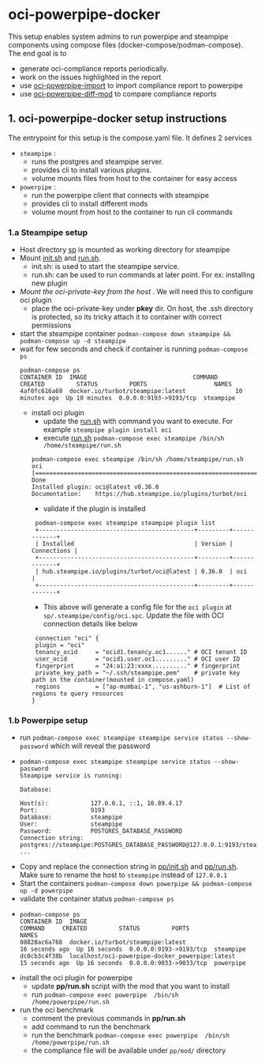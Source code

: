 # oci-powerpipe-docker
This setup enables system admins to run powerpipe and steampipe components using compose files (docker-compose/podman-compose).
The end goal is to 
- generate oci-compliance reports periodically.
- work on the issues highlighted in the report
- use [oci-powerpipe-import](https://github.com/sysco-middleware/oci-powerpipe-import) to import compliance report to powerpipe
- use [oci-powerpipe-diff-mod](https://github.com/sysco-middleware/oci-powerpipe-diff-mod) to compare compliance reports

##  1. oci-powerpipe-docker setup instructions
The entrypoint for this setup is the compose.yaml file. It defines 2 services 
- `steampipe` : 
  - runs the postgres and steampipe server. 
  - provides cli to install various plugins.
  - volume mounts files from host to the container for easy access
- `powerpipe` :
  - run the powerpipe client that connects with steampipe
  - provides cli to install different mods
  - volume mount from host to the container to run cli commands
                        
### 1.a Steampipe setup
- Host directory [sp](sp) is mounted as working directory for steampipe
- Mount [init.sh](sp/init.sh) and [run.sh](sp/run.sh).
  - init.sh: is used to start the steampipe service.
  - run.sh: can be used to run commands at later point. For ex: installing new plugin
- *Mount the oci-private-key from the host* . We will need this to configure oci plugin
  - place the oci-private-key under **pkey** dir. On host, the .ssh directory is protected, so its tricky attach it to container with correct permissions 
- start the steampipe container `podman-compose down steampipe && podman-compose up -d steampipe`
- wait for few seconds and check if container is running `podman-compose ps`
   ```shell
  podman-compose ps
  CONTAINER ID  IMAGE                              COMMAND     CREATED         STATUS         PORTS                   NAMES
  4af0fc616a69  docker.io/turbot/steampipe:latest              10 minutes ago  Up 10 minutes  0.0.0.0:9193->9193/tcp  steampipe
  ```
  - install oci plugin 
    - update the [run.sh](sp/run.sh) with command you want to execute. For example `steampipe plugin install oci`
    - execute [run.sh](sp/run.sh) `podman-compose exec steampipe /bin/sh /home/steampipe/run.sh`
    ```shell
    podman-compose exec steampipe /bin/sh /home/steampipe/run.sh 
    oci [====================================================================>] Done
    Installed plugin: oci@latest v0.36.0
    Documentation:    https://hub.steampipe.io/plugins/turbot/oci
    ``` 
    - validate if the plugin is installed
    ```shell
     podman-compose exec steampipe steampipe plugin list 
     +--------------------------------------------+---------+-------------+
     | Installed                                  | Version | Connections |
     +--------------------------------------------+---------+-------------+
     | hub.steampipe.io/plugins/turbot/oci@latest | 0.36.0  | oci         |
     +--------------------------------------------+---------+-------------+
    ```                 
    - This above will generate a config file for the `oci plugin` at `sp/.steampipe/config/oci.spc`. Update the file with OCI connection details like below
    ```hcl
     connection "oci" {
     plugin = "oci"
     tenancy_ocid     = "ocid1.tenancy.oc1......" # OCI tenant ID
     user_ocid        = "ocid1.user.oc1........." # OCI user ID
     fingerprint      = "24:a1:23:xxxx.........." # fingerprint
     private_key_path = "~/.ssh/steampipe.pem"    # private key path in the container(mounted in compose.yaml)
     regions          = ["ap-mumbai-1", "us-ashburn-1"]  # List of regions to query resources
    }
    ```           
### 1.b Powerpipe setup 
- run `podman-compose exec steampipe steampipe service status --show-password` which will reveal the password
- ```shell
  podman-compose exec steampipe steampipe service status --show-password
  Steampipe service is running:

  Database:

  Host(s):            127.0.0.1, ::1, 10.89.4.17
  Port:               9193
  Database:           steampipe
  User:               steampipe
  Password:           POSTGRES_DATABASE_PASSWORD
  Connection string:  postgres://steampipe:POSTGRES_DATABASE_PASSWORD@127.0.0.1:9193/steampipe
  ...

  ```      
- Copy and replace the connection string in  [pp/init.sh](pp/init.sh) and [pp/run.sh](pp/run.sh). Make sure to rename the host to `steampipe` instead of `127.0.0.1`
- Start the containers `podman-compose down powerpipe && podman-compose up -d powerpipe`
- validate the container status `podman-compose ps `
- ```shell
  podman-compose ps 
  CONTAINER ID  IMAGE                                            COMMAND     CREATED         STATUS         PORTS                   NAMES
  08828ac6a768  docker.io/turbot/steampipe:latest                            16 seconds ago  Up 16 seconds  0.0.0.0:9193->9193/tcp  steampipe
  dc0cb3c4f38b  localhost/oci-powerpipe-docker_powerpipe:latest              15 seconds ago  Up 16 seconds  0.0.0.0:9033->9033/tcp  powerpipe
  ```          
- install the oci plugin for powerpipe 
  - update **pp/run.sh** script with the mod that you want to install
  - run ` podman-compose exec powerpipe  /bin/sh /home/powerpipe/run.sh ` 
- run the oci benchmark
  - comment the previous commands in  **pp/run.sh**
  - add command to run the benchmark
  - run the benchmark `podman-compose exec powerpipe  /bin/sh /home/powerpipe/run.sh `
  - the compliance file will be available under `pp/mod/` directory